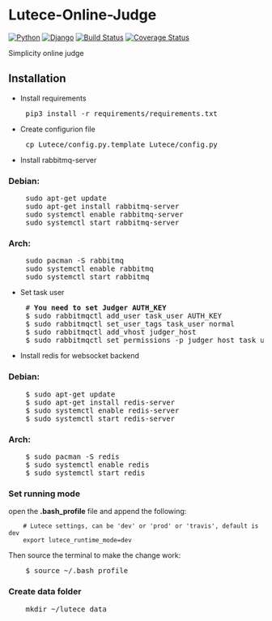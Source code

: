 # Lutece-Online-Judge
[![Python](https://img.shields.io/badge/python-3.7.0-red.svg?style=flat-square)](https://www.python.org/downloads/release/python-370/)
[![Django](https://img.shields.io/badge/django-2.1.7-ff69b4.svg?style=flat-square)](https://www.djangoproject.com/)
[![Build Status](https://travis-ci.com/lutece-awesome/lutece-backend.svg?branch=master)](https://travis-ci.com/lutece-awesome/lutece-backend)
[![Coverage Status](https://coveralls.io/repos/github/lutece-awesome/lutece-backend/badge.svg?branch=master)](https://coveralls.io/github/lutece-awesome/lutece-backend?branch=master)

Simplicity online judge

## Installation

+ Install requirements
<pre>
    pip3 install -r requirements/requirements.txt
</pre>

+ Create configurion file
<pre>
    cp Lutece/config.py.template Lutece/config.py
</pre>

+ Install rabbitmq-server
### Debian:
<pre>
    sudo apt-get update
    sudo apt-get install rabbitmq-server
    sudo systemctl enable rabbitmq-server
    sudo systemctl start rabbitmq-server
</pre>

### Arch:
<pre>
    sudo pacman -S rabbitmq
    sudo systemctl enable rabbitmq
    sudo systemctl start rabbitmq
</pre>

+ Set task user
<pre>
    # <strong>You need to set Judger AUTH_KEY</strong>
    $ sudo rabbitmqctl add_user task_user AUTH_KEY
    $ sudo rabbitmqctl set_user_tags task_user normal
    $ sudo rabbitmqctl add_vhost judger_host
    $ sudo rabbitmqctl set_permissions -p judger_host task_user ".*" ".*" ".*"
</pre>


+ Install redis for websocket backend
### Debian:
<pre>
    $ sudo apt-get update
    $ sudo apt-get install redis-server
    $ sudo systemctl enable redis-server
    $ sudo systemctl start redis-server
</pre>

### Arch:
<pre>
    $ sudo pacman -S redis
    $ sudo systemctl enable redis
    $ sudo systemctl start redis
</pre>

### Set running mode
open the <b>.bash_profile</b> file and append the following:

```
    # Lutece settings, can be 'dev' or 'prod' or 'travis', default is dev
    export lutece_runtime_mode=dev
```

Then source the terminal to make the change work:
<pre>
    $ source ~/.bash_profile
</pre>

### Create data folder
<pre>
    mkdir ~/lutece_data
</pre>
